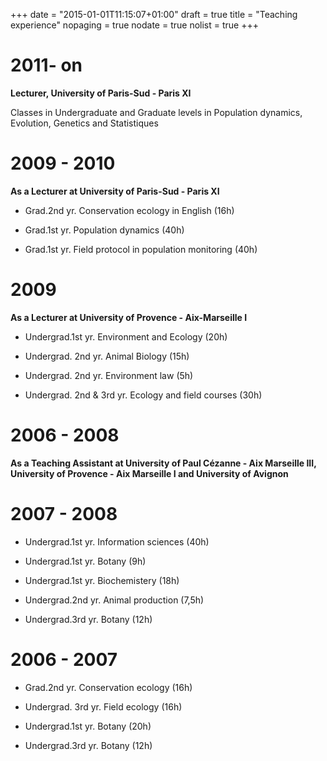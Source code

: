 +++
date = "2015-01-01T11:15:07+01:00"
draft = true
title = "Teaching experience"
nopaging = true
nodate = true
nolist = true
+++

# 2011- on

**Lecturer, University of Paris-Sud - Paris XI**

Classes in Undergraduate and Graduate levels in Population dynamics, Evolution, Genetics and Statistiques

# 2009 - 2010
**As a Lecturer at University of Paris-Sud - Paris XI**

  * Grad.2nd yr. Conservation ecology in English (16h)

  * Grad.1st yr. Population dynamics (40h)

  * Grad.1st yr. Field protocol in population monitoring (40h)

# 2009

**As a Lecturer at University of Provence - Aix-Marseille I**

  * Undergrad.1st yr. Environment and Ecology (20h)

  * Undergrad. 2nd yr. Animal Biology (15h)

  * Undergrad. 2nd yr. Environment law (5h)

  * Undergrad. 2nd & 3rd yr. Ecology and field courses (30h)

# 2006 - 2008
**As a Teaching Assistant at University of Paul Cézanne - Aix Marseille III, University of Provence - Aix Marseille I and University of Avignon**

# 2007 - 2008

  * Undergrad.1st yr. Information sciences (40h)

  * Undergrad.1st yr. Botany (9h)

  * Undergrad.1st yr. Biochemistery (18h)

  * Undergrad.2nd yr. Animal production (7,5h)

  * Undergrad.3rd yr. Botany (12h)

# 2006 - 2007

  * Grad.2nd yr. Conservation ecology (16h)

  * Undergrad. 3rd yr. Field ecology (16h)

  * Undergrad.1st yr. Botany (20h)

  * Undergrad.3rd yr. Botany (12h)